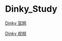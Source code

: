 # Dinky_Study

[Dinky 官网](http://www.dlink.top/docs/intro)

[Dinky 视频](https://www.bilibili.com/video/BV1Wb4y1n7YM/?spm_id_from=333.788&vd_source=fe6e6d45aacdbdf2b8ecbe3927b7e1fc)

